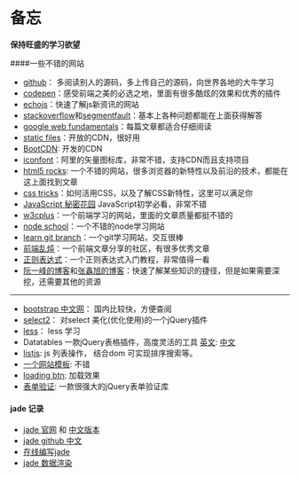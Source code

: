 
#  备忘
**保持旺盛的学习欲望**

####一些不错的网站
* [github](https://github.com)： 多阅读别人的源码，多上传自己的源码，向世界各地的大牛学习
* [codepen](http://codepen.io/)：感受前端之美的必选之地，里面有很多酷炫的效果和优秀的插件
* [echojs](http://www.echojs.com/)：快速了解js新资讯的网站
* [stackoverflow](http://stackoverflow.com/)和[segmentfault](http://segmentfault.com)：基本上各种问题都能在上面获得解答
* [google web fundamentals](https://developers.google.com/web/fundamentals/)：每篇文章都适合仔细阅读
* [static files](http://www.staticfile.org/)：开放的CDN，很好用
* [BootCDN](http://www.bootcdn.cn/): 开发的CDN
* [iconfont](http://www.iconfont.cn/)：阿里的矢量图标库，非常不错，支持CDN而且支持项目
* [html5 rocks](http://www.html5rocks.com/): 一个不错的网站，很多浏览器的新特性以及前沿的技术，都能在这上面找到文章
* [css tricks](http://css-tricks.com/)：如何活用CSS，以及了解CSS新特性，这里可以满足你
* [JavaScript 秘密花园](http://bonsaiden.github.io/JavaScript-Garden/zh/#object.general) JavaScript初学必看，非常不错
* [w3cplus](http://www.w3cplus.com/)：一个前端学习的网站，里面的文章质量都挺不错的
* [node school](http://nodeschool.io/)：一个不错的node学习网站
* [learn git branch](http://pcottle.github.io/learnGitBranching/?demo)：一个git学习网站，交互很棒
* [前端乱炖](http://www.html-js.com/)：一个前端文章分享的社区，有很多优秀文章
* [正则表达式](http://deerchao.net/tutorials/regex/regex.htm)：一个正则表达式入门教程，非常值得一看
* [阮一峰的博客](http://www.ruanyifeng.com/home.html)和[张鑫旭的博客](http://www.zhangxinxu.com/wordpress/)：快速了解某些知识的捷径，但是如果需要深挖，还需要其他的资源

***
* [bootstrap 中文网](http://www.bootcss.com)： 国内比较快，方便查阅
* [select2](https://select2.github.io/examples.html)： 对select 美化(优化使用)的一个jQuery插件
* [less](http://www.bootcss.com/p/lesscss)： less 学习
* Datatables 一款jQuery表格插件，高度灵活的工具 [英文](https://www.datatables.net/): [中文](http://dt.thxopen.com/)
* [listjs](http://www.listjs.com/): js 列表操作， 结合dom 可实现排序搜索等。
* [一个网站模板](http://iarouse.com/dist-square/v1.6/index.html): 不错
* [loading btn](https://github.com/hakimel/Ladda): 加载效果
* [表单验证](http://parsleyjs.org/): 一款很强大的jQuery表单验证库

#### jade 记录
* [jade 官网](http://jade-lang.com/) 和 [中文版本](http://blog.jayself.com/2014/07/28/Jade/)
* [jade github 中文](https://github.com/jadejs/jade/blob/master/Readme_zh-cn.md)
* [在线编写jade](http://naltatis.github.io/jade-syntax-docs/#basics)
* [jade 数据渲染](http://blog.csdn.net/anialy/article/details/17740065)